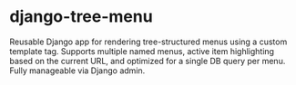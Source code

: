# django-tree-menu
Reusable Django app for rendering tree-structured menus using a custom template tag. Supports multiple named menus, active item highlighting based on the current URL, and optimized for a single DB query per menu. Fully manageable via Django admin.
